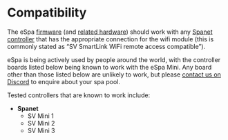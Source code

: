 # Compatibility

The eSpa [firmware](/firmware) (and [related hardware](/hardware)) should work with any [Spanet controller](https://www.spanet.com.au/product-category/spa-controls/) that has the appropriate connection for the wifi module (this is commonly stated as “SV SmartLink WiFi remote access compatible”). 

eSpa is being actively used by people around the world, with the controller boards listed below being known to work with the eSpa Mini. Any board other than those listed below are unlikely to work, but please [contact us on Discord](https://discord.gg/faK8Ag4wHn) to enquire about your spa pool.

Tested controllers that are known to work include:

* **Spanet**
  * SV Mini 1
  * SV Mini 2
  * SV Mini 3
